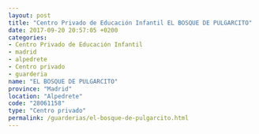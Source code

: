 ```yaml
---
layout: post
title: "Centro Privado de Educación Infantil EL BOSQUE DE PULGARCITO"
date: 2017-09-20 20:57:05 +0200
categories:
- Centro Privado de Educación Infantil
- madrid
- alpedrete
- Centro privado
- guarderia
name: "EL BOSQUE DE PULGARCITO"
province: "Madrid"
location: "Alpedrete"
code: "28061158"
type: "Centro privado"
permalink: /guarderias/el-bosque-de-pulgarcito.html
---
```

